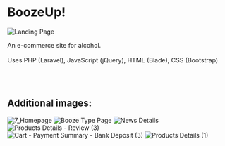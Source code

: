 # BoozeUp!

![Landing Page](https://user-images.githubusercontent.com/16698267/223186743-b97897bb-37fe-4701-80b8-51224cc999d2.PNG)

An e-commerce site for alcohol.
<br/><br/>
Uses PHP (Laravel), JavaScript (jQuery), HTML (Blade), CSS (Bootstrap)

<br/><br/>
## Additional images:
![7_Homepage](https://user-images.githubusercontent.com/16698267/223183989-b019e276-e7f2-497f-88a9-1abe8a5ff426.jpg)
![Booze Type Page](https://user-images.githubusercontent.com/16698267/223185913-a2319bda-2929-4704-a8e1-db2436178875.PNG)
![News Details](https://user-images.githubusercontent.com/16698267/223186409-9e6b9515-08fa-4940-b6d0-46739971457e.PNG)
![Products Details - Review (3)](https://user-images.githubusercontent.com/16698267/223186450-4e17d73a-4c5d-440a-b5ef-e39132593382.PNG)
![Cart - Payment Summary - Bank Deposit (3)](https://user-images.githubusercontent.com/16698267/223186654-7b41e1fb-4fce-46da-b031-12c08b441192.PNG)
![Products Details (1)](https://user-images.githubusercontent.com/16698267/223186501-f152abe3-ffe8-4a16-8d71-ce0369629730.PNG)
